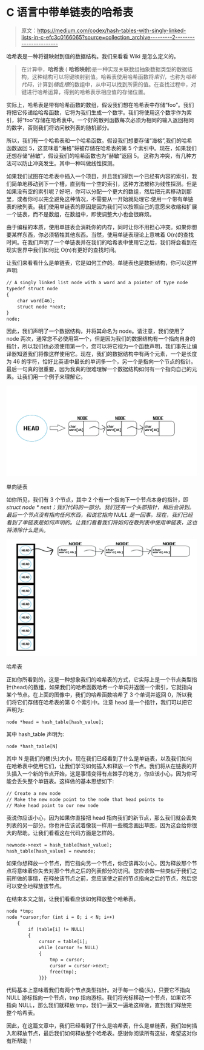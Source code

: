 # C 语言中带单链表的哈希表

> 原文：<https://medium.com/codex/hash-tables-with-singly-linked-lists-in-c-efc3c0166065?source=collection_archive---------2----------------------->

哈希表是一种将键映射到值的数据结构。我们来看看 Wiki 是怎么定义的。

> 在计算中，**哈希表** ( **哈希映射**)是一种实现关联数组抽象数据类型的数据结构，这种结构可以将键映射到值。哈希表使用哈希函数将*索引*，也称为*哈希代码*，计算到*桶*或*槽*的数组中，从中可以找到所需的值。在查找过程中，对键进行哈希运算，得到的哈希表示相应值的存储位置。

实际上，哈希表是带有哈希函数的数组，假设我们想在哈希表中存储“foo”。我们将把它传递给哈希函数，它将为我们生成一个数字。我们将使用这个数字作为索引，将“foo”存储在哈希表中。一个好的散列函数每次必须为相同的输入返回相同的数字，否则我们将访问散列表的随机部分。

所以，我们有一个哈希表和一个哈希函数。假设我们想要存储“海格”,我们的哈希函数返回 5，这意味着“海格”将被存储在哈希表的第 5 个索引中。现在，如果我们还想存储“赫敏”，假设我们的哈希函数也为“赫敏”返回 5。
这称为冲突，有几种方法可以防止冲突发生。其中一种叫做线性探测。

如果我们试图在哈希表中插入一个项目，并且我们得到一个已经有内容的索引，我们简单地移动到下一个槽，直到有一个空的索引，这种方法被称为线性探测。但是如果没有空的索引呢？好吧，你可以分配一个更大的数组，然后把元素移动到那里，或者你可以完全避免这种情况，不需要从一开始就处理它:使用一个带有单链表的散列表。我们使用单链表的原因是因为我们可以按照自己的意愿来收缩和扩展一个链表，而不是数组，在数组中，即使调整大小也会很麻烦。

由于编程的本质，使用单链表会消耗你的内存，同时让你不用担心冲突。如果你想要某样东西，你必须牺牲其他东西。当然，使用单链表理论上意味着 O(n)的查找时间。在我们声明了一个单链表并在我们的哈希表中使用它之后，我们将会看到在现实世界中我们如何比 O(n)有更好的查找时间。

让我们来看看什么是单链表，它是如何工作的。单链表也是数据结构，你可以这样声明:

```
// A singly linked list node with a word and a pointer of type node
typedef struct node
{
    char word[46];
    struct node *next;
}
node;
```

因此，我们声明了一个数据结构，并将其命名为 node。请注意，我们使用了 node 两次，通常您不必使用第一个，但是因为我们的数据结构有一个指向自身的指针，所以我们也必须使用第一个，您可以将它视为一个函数声明，我们事先让编译器知道我们将像这样使用它。现在，我们的数据结构中有两个元素，一个是长度为 46 的字符，恰好比英语中最长的单词多一个，另一个是指向一个节点的指针。最后一句真的很重要，因为我真的很难理解一个数据结构如何有一个指向自己的元素。让我们用一个例子来理解它。

![](img/1a906602027857ababa95c4c68b31d92.png)

单向链表

如你所见，我们有 3 个节点，其中 2 个有一个指向下一个节点本身的指针，即*struct node * next；*我们代码的一部分。我们还有一个头部指针，稍后会讲到。最后一个节点没有指向任何东西，和说它指向 NULL 是一回事。现在，我们已经看到了单链表是如何声明的。让我们看看我们将如何在散列表中使用单链表，这也将清除什么是*头*。

![](img/faab5fc49769f7f33b60003e18ea3a67.png)

哈希表

正如你所看到的，这是一种想象我们的哈希表的方式，它实际上是一个节点类型指针(head)的数组，如果我们的哈希函数哈希一个单词并返回一个索引，它就指向某个节点。在上面的图像中，我们的哈希函数哈希了 3 个单词并返回 0，所以我们将它们存储在哈希表的第 0 个索引中。注意 head 是一个指针，我们可以把它声明为:

```
node *head = hash_table[hash_value];
```

其中 hash_table 声明为:

```
node *hash_table[N]
```

其中 N 是我们的桶(头)大小。现在我们已经看到了什么是单链表，以及我们如何在哈希表中使用它们，让我们学习如何插入和释放一个节点。我们将从在链表的开头插入一个新的节点开始，这是事情变得有点棘手的地方，你应该小心，因为你可能会丢失整个单链表。这样做的基本思想如下:

```
// Create a new node
// Make the new node point to the node that head points to
// Make head point to our new node
```

我说你应该小心，因为如果你直接把 head 指向我们的新节点，那么我们就会丢失列表的另一部分。你也许应该试着像我一样用一些概念画出草图，因为这会给你很大的帮助。让我们看看这在代码方面是怎样的。

```
newnode->next = hash_table[hash_value];
hash_table[hash_value] = newnode;
```

如果你想释放一个节点，而它指向另一个节点，你应该再次小心，因为释放那个节点将意味着你失去对那个节点之后的列表部分的访问。您应该做一些类似于我们之前所做的事情，在释放该节点之前，您应该使之前的节点指向之后的节点，然后您可以安全地释放该节点。

在结束本文之前，让我们看看应该如何释放整个哈希表。

```
node *tmp;
node *cursor;for (int i = 0; i < N; i++)
    {
        if (table[i] != NULL)
        {
            cursor = table[i];
            while (cursor != NULL)
            {
                tmp = cursor;
                cursor = cursor->next;
                free(tmp);
            }}}
```

代码基本上意味着我们有两个节点类型指针。对于每一个桶(头)，只要它不指向 NULL 游标指向一个节点，tmp 指向游标。我们将光标移动一个节点，如果它不指向 NULL，那么我们就释放 tmp，我们一遍又一遍地这样做，直到我们释放完整个哈希表。

因此，在这篇文章中，我们已经看到了什么是哈希表，什么是单链表，我们如何插入和释放节点，最后我们如何释放整个哈希表。感谢你阅读所有这些，希望这对你有所帮助！